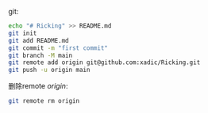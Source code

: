 
git:
```sh
echo "# Ricking" >> README.md
git init
git add README.md
git commit -m "first commit"
git branch -M main
git remote add origin git@github.com:xadic/Ricking.git
git push -u origin main
```

删除remote *origin*:
```sh
git remote rm origin
```
